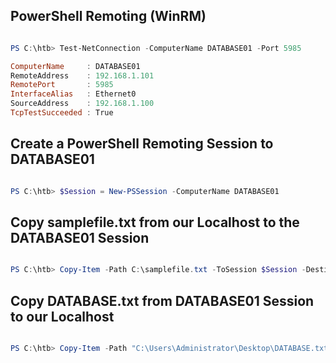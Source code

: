 
## PowerShell Remoting (WinRM)


```powershell

PS C:\htb> Test-NetConnection -ComputerName DATABASE01 -Port 5985

ComputerName     : DATABASE01
RemoteAddress    : 192.168.1.101
RemotePort       : 5985
InterfaceAlias   : Ethernet0
SourceAddress    : 192.168.1.100
TcpTestSucceeded : True

```

## Create a PowerShell Remoting Session to DATABASE01

```PowerShell

PS C:\htb> $Session = New-PSSession -ComputerName DATABASE01

```

## Copy samplefile.txt from our Localhost to the DATABASE01 Session

```powershell

PS C:\htb> Copy-Item -Path C:\samplefile.txt -ToSession $Session -Destination C:\Users\Administrator\Desktop\

```

## Copy DATABASE.txt from DATABASE01 Session to our Localhost

```powershell

PS C:\htb> Copy-Item -Path "C:\Users\Administrator\Desktop\DATABASE.txt" -Destination C:\ -FromSession $Session

```
